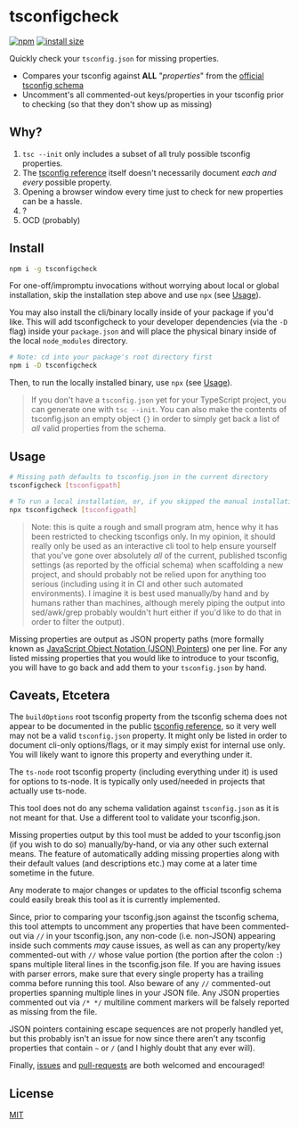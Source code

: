 # tsconfigcheck

[![npm](https://img.shields.io/npm/v/tsconfigcheck?color=red)](https://www.npmjs.com/package/tsconfigcheck)
[![install size](https://packagephobia.com/badge?p=tsconfigcheck)](https://packagephobia.com/result?p=tsconfigcheck)

Quickly check your `tsconfig.json` for missing properties.

- Compares your tsconfig against **ALL** "_properties_" from the [official tsconfig schema][schema]
- Uncomment's all commented-out keys/properties in your tsconfig prior to checking (so that they don't show up as missing)

## Why?

1. `tsc --init` only includes a subset of all truly possible tsconfig properties.
2. The [tsconfig reference] itself doesn't necessarily document _each and every_ possible property.
3. Opening a browser window every time just to check for new properties can be a hassle.
4. ?
5. OCD (probably)

## Install

```sh
npm i -g tsconfigcheck
```

For one-off/impromptu invocations without worrying about local or global installation, skip the installation step above and use `npx` (see [Usage](#usage)).

You may also install the cli/binary locally inside of your package if you'd like. This will add tsconfigcheck to your developer dependencies (via the `-D` flag) inside your `package.json` and will place the physical binary inside of the local `node_modules` directory.

```sh
# Note: cd into your package's root directory first
npm i -D tsconfigcheck
```

Then, to run the locally installed binary, use `npx` (see [Usage](#usage)).

> If you don't have a `tsconfig.json` yet for your TypeScript project, you can generate one with `tsc --init`. You can also make the contents of tsconfig.json an empty object `{}` in order to simply get back a list of _all_ valid properties from the schema.

## Usage

```sh
# Missing path defaults to tsconfig.json in the current directory
tsconfigcheck [tsconfigpath]

# To run a local installation, or, if you skipped the manual installation step
npx tsconfigcheck [tsconfigpath]
```

> Note: this is quite a rough and small program atm, hence why it has been restricted to checking tsconfigs only. In my opinion, it should really only be used as an interactive cli tool to help ensure yourself that you've gone over absolutely _all_ of the current, published tsconfig settings (as reported by the official schema) when scaffolding a new project, and should probably not be relied upon for anything too serious (including using it in CI and other such automated environments). I imagine it is best used manually/by hand and by humans rather than machines, although merely piping the output into sed/awk/grep probably wouldn't hurt either if you'd like to do that in order to filter the output).

Missing properties are output as JSON property paths (more formally known as [JavaScript Object Notation (JSON) Pointers][json pointer]) one per line. For any listed missing properties that you would like to introduce to your tsconfig, you will have to go back and add them to your `tsconfig.json` by hand.

## Caveats, Etcetera

The `buildOptions` root tsconfig property from the tsconfig schema does not appear to be documented in the public [tsconfig reference], so it very well may not be a valid `tsconfig.json` property. It might only be listed in order to document cli-only options/flags, or it may simply exist for internal use only. You will likely want to ignore this property and everything under it.

The `ts-node` root tsconfig property (including everything under it) is used for options to ts-node. It is typically only used/needed in projects that actually use ts-node.

This tool does not do any schema validation against `tsconfig.json` as it is not meant for that. Use a different tool to validate your tsconfig.json.

Missing properties output by this tool must be added to your tsconfig.json (if you wish to do so) manually/by-hand, or via any other such external means. The feature of automatically adding missing properties along with their default values (and descriptions etc.) may come at a later time sometime in the future.

Any moderate to major changes or updates to the official tsconfig schema could easily break this tool as it is currently implemented.

Since, prior to comparing your tsconfig.json against the tsconfig schema, this tool attempts to uncomment any properties that have been commented-out via `//` in your tsconfig.json, any non-code (i.e. non-JSON) appearing inside such comments _may_ cause issues, as well as can any property/key commented-out with `//` whose value portion (the portion after the colon `:`) spans multiple literal lines in the tsconfig.json file. If you are having issues with parser errors, make sure that every single property has a trailing comma before running this tool. Also beware of any `//` commented-out properties spanning multiple lines in your JSON file. Any JSON properties commented out via `/* */` multiline comment markers will be falsely reported as missing from the file.

JSON pointers containing escape sequences are not properly handled yet, but this probably isn't an issue for now since there aren't any tsconfig properties that contain `~` or `/` (and I highly doubt that any ever will).

Finally, [issues](../../issues) and [pull-requests](../../pulls) are both welcomed and encouraged!

## License

[MIT](LICENSE)

[json pointer]: https://www.rfc-editor.org/rfc/rfc6901
[schema]: https://json.schemastore.org/tsconfig.json
[tsconfig reference]: https://www.typescriptlang.org/tsconfig
